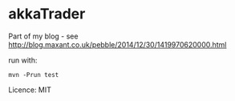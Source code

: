 akkaTrader
==========

Part of my blog - see http://blog.maxant.co.uk/pebble/2014/12/30/1419970620000.html

run with: 

    mvn -Prun test

Licence: MIT


